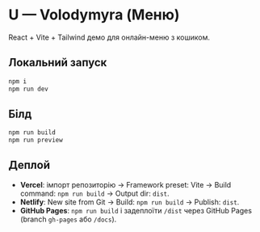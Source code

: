 # U — Volodymyra (Меню)
React + Vite + Tailwind демо для онлайн-меню з кошиком.

## Локальний запуск
```bash
npm i
npm run dev
```

## Білд
```bash
npm run build
npm run preview
```

## Деплой
- **Vercel**: імпорт репозиторію → Framework preset: Vite → Build command: `npm run build` → Output dir: `dist`.
- **Netlify**: New site from Git → Build: `npm run build` → Publish: `dist`.
- **GitHub Pages**: `npm run build` і задеплоїти `/dist` через GitHub Pages (branch `gh-pages` або `/docs`).